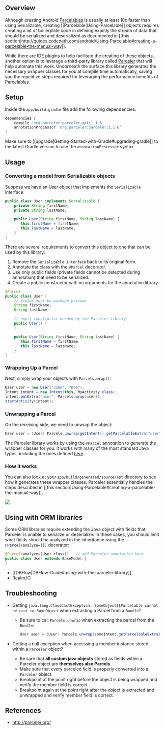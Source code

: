 ## Overview

Although creating Android [Parcelables](http://developer.android.com/reference/android/os/Parcelable.html) is usually at least 10x faster than using Serializable, creating [[Parcelable|Using-Parcelable]] objects requires creating a lot of boilerplate code in defining exactly the stream of data that should be serialized and deserialized as documented in [[this section|http://guides.codepath.com/android/Using-Parcelable#creating-a-parcelable-the-manual-way]].  

While there are IDE plugins to help facilitate the creating of these objects, another option is to leverage a third-party library called [Parceler](https://github.com/johncarl81/parceler) that will help automate this work.   Underneath the surface this library generates the necessary wrapper classes for you at compile time automatically, saving you the repetitive steps required for leveraging the performance benefits of Parcelables.

## Setup

Inside the `app/build.gradle` file add the following dependencies:

```gradle
dependencies {
    compile 'org.parceler:parceler-api:1.1.6'
    annotationProcessor 'org.parceler:parceler:1.1.6'
}
```

Make sure to [[upgrade|Getting-Started-with-Gradle#upgrading-gradle]] to the latest Gradle version to use the `annotationProcessor` syntax. 

## Usage

### Converting a model from Serializable objects

Suppose we have an User object that implements the `Serializable` interface:

```java
public class User implements Serializable {
    private String firstName;
    private String lastName;

    public User(String firstName, String lastName) {
       this.firstName = firstName;
       this.lastName = lastName;
    }
}
```

There are several requirements to convert this object to one that can be used by this library:

1. Remove the `Serializable interface` back to its original form.
2. Annotate the class with the `@Parcel` decorator.  
3. Use only public fields (private fields cannot be detected during annotation) that need to be serialized.
4. Create a public constructor with no arguments for the annotation library.

```java
@Parcel
public class User {
    // fields must be package private
    String firstName;
    String lastName;

    // empty constructor needed by the Parceler library 
    public User() {
    }

    public User(String firstName, String lastName) {
       this.firstName = firstName;
       this.lastName = lastName;
    }
}
```

### Wrapping Up a Parcel

Next, simply wrap your objects with `Parcels.wrap()`:

```java
User user = new User("John", "Doe");
Intent intent = new Intent(this, MyActivity.class);
intent.putExtra("user", Parcels.wrap(user));
startActivity(intent);
```

### Unwrapping a Parcel

On the receiving side, we need to unwrap the object:

```java
User user = (User) Parcels.unwrap(getIntent().getParcelableExtra("user"));
```

The Parceler library works by using the `@Parcel` annotation to generate the wrapper classes for you.  It works with many of the most standard Java types, including the ones defined [here](https://github.com/johncarl81/parceler#parcel-attribute-types).

### How it works

You can also look at your `app/build/generated/source/apt` directory to see how it generates these wrapper classes.  Parceler essentially handles the steps described in [[this section|Using-Parcelable#creating-a-parcelable-the-manual-way]].

<img src="http://imgur.com/6cR07Ae.png"/> 

## Using with ORM libraries

Some ORM libraries require extending the Java object with fields that Parceler is unable to serialize or deserialize.  In these cases, you should limit what fields should be analyzed in the inheritance using the `@Parcel(analyze={})` decorator:

```java
@Parcel(analyze={User.class})   // add Parceler annotation here
public class User extends BaseModel {
}
```

* [[DBFlow|DBFlow-Guide#using-with-the-parceler-library]]
* [Realm.IO](https://github.com/johncarl81/parceler/issues/57)

## Troubleshooting

* Getting `java.lang.ClassCastException: SomeObject$$Parcelable cannot be cast to SomeObject` when extracting a Parcel from a `Bundle`?
  * Be sure to call `Parcels.unwrap` when extracting the parcel from the `Bundle`:

    ```java
    User user = (User) Parcels.unwrap(someIntent.getParcelableExtra("user"));
    ```

* Getting a null exception when accessing a member instance stored within a `Parceler` object? 
  * Be sure that **all custom java objects** stored as fields within a Parceler object are **themselves also Parcels**. 
  * Make sure that every parceled field is properly converted into a `Parceler` object.
  * Breakpoint at the point right before the object is being wrapped and verify the member field is correct.
  * Breakpoint again at the point right after the object is extracted and unwrapped and verify member field is correct.

## References

* <http://parceler.org/>